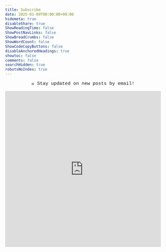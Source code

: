 ```yaml
---
title: Subscribe
date: 2025-01-09T00:00:00+09:00
hidemeta: true
disableShare: true
ShowReadingTime: false
ShowPostNavLinks: false
ShowBreadCrumbs: false
ShowWordCount: false
ShowCodeCopyButtons: false
disableAnchoredHeadings: true
showtoc: false
comments: false
searchHidden: true
robotsNoIndex: true
---
```

<style>
  .mono {
    font-family: "Courier New", Courier, monospace;
    font-size: 15px;
  }
</style>

<center>
<p class="mono">📧 Stay updated on new posts by email!</p>
</center>

<iframe width="540" height="505" src="https://4dcddd6a.sibforms.com/serve/MUIFAEQbJerEMhCjvHE5rg26lnikgdK3iGYLkAikAeT3EP1My0MGIz_uNyJeVcE0jQkeg8koXOFY2L6XMzQp5DWRQee2XD7pJJD6AVS35lZ7nJ1zwKtq5ops84nziA1y3bg1nc5cOmnM62W2XjH7aLuXirPYo8FPlCoeczgxE80cpZo5K68GlcR-f919C0aIvWSX_lgSivxPlDZz" frameborder="0" scrolling="auto" allowfullscreen style="display: block;margin-left: auto;margin-right: auto;max-width: 100%;"></iframe>